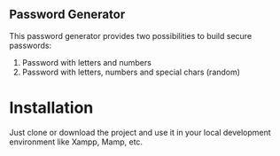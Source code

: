 ## Password Generator

This password generator provides two possibilities to build secure passwords: 
1. Password with letters and numbers
2. Password with letters, numbers and special chars (random)

# Installation
Just clone or download the project and use it in your local development environment like Xampp, Mamp, etc.